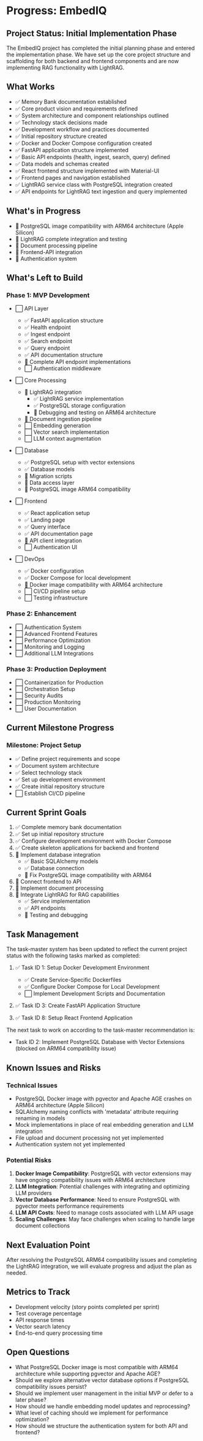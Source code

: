 # Progress: EmbedIQ

## Project Status: Initial Implementation Phase

The EmbedIQ project has completed the initial planning phase and entered the implementation phase. We have set up the core project structure and scaffolding for both backend and frontend components and are now implementing RAG functionality with LightRAG.

## What Works

- ✅ Memory Bank documentation established
- ✅ Core product vision and requirements defined
- ✅ System architecture and component relationships outlined
- ✅ Technology stack decisions made
- ✅ Development workflow and practices documented
- ✅ Initial repository structure created
- ✅ Docker and Docker Compose configuration created
- ✅ FastAPI application structure implemented
- ✅ Basic API endpoints (health, ingest, search, query) defined
- ✅ Data models and schemas created
- ✅ React frontend structure implemented with Material-UI
- ✅ Frontend pages and navigation established
- ✅ LightRAG service class with PostgreSQL integration created
- ✅ API endpoints for LightRAG text ingestion and query implemented

## What's in Progress

- 🔄 PostgreSQL image compatibility with ARM64 architecture (Apple Silicon)
- 🔄 LightRAG complete integration and testing
- 🔄 Document processing pipeline
- 🔄 Frontend-API integration
- 🔄 Authentication system

## What's Left to Build

### Phase 1: MVP Development

- ⬜ API Layer

  - ✅ FastAPI application structure
  - ✅ Health endpoint
  - ✅ Ingest endpoint
  - ✅ Search endpoint
  - ✅ Query endpoint
  - ✅ API documentation structure
  - 🔄 Complete API endpoint implementations
  - ⬜ Authentication middleware

- ⬜ Core Processing

  - 🔄 LightRAG integration
    - ✅ LightRAG service implementation
    - ✅ PostgreSQL storage configuration
    - 🔄 Debugging and testing on ARM64 architecture
  - 🔄 Document ingestion pipeline
  - ⬜ Embedding generation
  - ⬜ Vector search implementation
  - ⬜ LLM context augmentation

- ⬜ Database

  - ✅ PostgreSQL setup with vector extensions
  - ✅ Database models
  - 🔄 Migration scripts
  - 🔄 Data access layer
  - 🔄 PostgreSQL image ARM64 compatibility

- ⬜ Frontend

  - ✅ React application setup
  - ✅ Landing page
  - ✅ Query interface
  - ✅ API documentation page
  - 🔄 API client integration
  - ⬜ Authentication UI

- ⬜ DevOps
  - ✅ Docker configuration
  - ✅ Docker Compose for local development
  - 🔄 Docker image compatibility with ARM64 architecture
  - ⬜ CI/CD pipeline setup
  - ⬜ Testing infrastructure

### Phase 2: Enhancement

- ⬜ Authentication System
- ⬜ Advanced Frontend Features
- ⬜ Performance Optimization
- ⬜ Monitoring and Logging
- ⬜ Additional LLM Integrations

### Phase 3: Production Deployment

- ⬜ Containerization for Production
- ⬜ Orchestration Setup
- ⬜ Security Audits
- ⬜ Production Monitoring
- ⬜ User Documentation

## Current Milestone Progress

### Milestone: Project Setup

- ✅ Define project requirements and scope
- ✅ Document system architecture
- ✅ Select technology stack
- ✅ Set up development environment
- ✅ Create initial repository structure
- ⬜ Establish CI/CD pipeline

## Current Sprint Goals

1. ✅ Complete memory bank documentation
2. ✅ Set up initial repository structure
3. ✅ Configure development environment with Docker Compose
4. ✅ Create skeleton applications for backend and frontend
5. 🔄 Implement database integration
   - ✅ Basic SQLAlchemy models
   - ✅ Database connection
   - 🔄 Fix PostgreSQL image compatibility with ARM64
6. 🔄 Connect frontend to API
7. 🔄 Implement document processing
8. 🔄 Integrate LightRAG for RAG capabilities
   - ✅ Service implementation
   - ✅ API endpoints
   - 🔄 Testing and debugging

## Task Management

The task-master system has been updated to reflect the current project status with the following tasks marked as completed:

1. ✅ Task ID 1: Setup Docker Development Environment

   - ✅ Create Service-Specific Dockerfiles
   - ✅ Configure Docker Compose for Local Development
   - ⬜ Implement Development Scripts and Documentation

2. ✅ Task ID 3: Create FastAPI Application Structure

3. ✅ Task ID 8: Setup React Frontend Application

The next task to work on according to the task-master recommendation is:

- Task ID 2: Implement PostgreSQL Database with Vector Extensions (blocked on ARM64 compatibility issue)

## Known Issues and Risks

### Technical Issues

- PostgreSQL Docker image with pgvector and Apache AGE crashes on ARM64 architecture (Apple Silicon)
- SQLAlchemy naming conflicts with 'metadata' attribute requiring renaming in models
- Mock implementations in place of real embedding generation and LLM integration
- File upload and document processing not yet implemented
- Authentication system not yet implemented

### Potential Risks

1. **Docker Image Compatibility**: PostgreSQL with vector extensions may have ongoing compatibility issues with ARM64 architecture
2. **LLM Integration**: Potential challenges with integrating and optimizing LLM providers
3. **Vector Database Performance**: Need to ensure PostgreSQL with pgvector meets performance requirements
4. **LLM API Costs**: Need to manage costs associated with LLM API usage
5. **Scaling Challenges**: May face challenges when scaling to handle large document collections

## Next Evaluation Point

After resolving the PostgreSQL ARM64 compatibility issues and completing the LightRAG integration, we will evaluate progress and adjust the plan as needed.

## Metrics to Track

- Development velocity (story points completed per sprint)
- Test coverage percentage
- API response times
- Vector search latency
- End-to-end query processing time

## Open Questions

- What PostgreSQL Docker image is most compatible with ARM64 architecture while supporting pgvector and Apache AGE?
- Should we explore alternative vector database options if PostgreSQL compatibility issues persist?
- Should we implement user management in the initial MVP or defer to a later phase?
- How should we handle embedding model updates and reprocessing?
- What level of caching should we implement for performance optimization?
- How should we structure the authentication system for both API and frontend?

